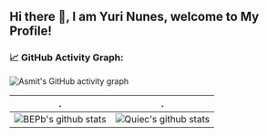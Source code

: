 ## Hi there 👋, I am Yuri Nunes, welcome to My Profile!


<!-- <p align="center">
    <a href="https://github.com/BEPb/BEPb"><img src="https://img.shields.io/badge/status-updating-brightgreen.svg"></a>
    <a href="https://github.com/python/cpython"><img src="https://img.shields.io/badge/Python-3.10-FF1493.svg"></a>
</p>

![Slide1](https://user-images.githubusercontent.com/99224273/161056942-3b3d309c-424f-4c1b-9fe3-8b0fe5a859f0.JPG)

## 🎖️My achievements:🎖️ -->


<!-- ![Slide3](https://user-images.githubusercontent.com/99224273/160948664-8ab2866a-e321-42f1-a15d-4e0e5e183c22.JPG) -->
<!--   GitHub stats graph -->
### 📈 GitHub Activity Graph:
![Asmit's GitHub activity graph](https://activity-graph.herokuapp.com/graph?username=molinamatheus&hide_border=true&theme=redical)

 . | .
--- | --- 
![BEPb's github stats](https://github-readme-stats.vercel.app/api?username=molinamatheus&show_icons=true&theme=radical&include_all_commits=true) | ![Quiec's github stats](https://github-readme-stats.vercel.app/api/top-langs/?username=BEPb&theme=radical&layout=compact)

<!-- <img src="https://github-readme-streak-stats.herokuapp.com/?user=molinamatheus"></img> -->


<!-- **📫 How to Reach me:**
<p align="left"> -->
<!-- <a href="https://twitter.com/MatsumotoMolina" target="blank"><img align="center" src="https://user-images.githubusercontent.com/99224273/160951881-ae1c0583-3baf-4b90-97a6-388d797bac0f.png" alt="molinamatheus" height="30" width="30" /></a>
<a href="https://www.linkedin.com/in/matheusmmjunior/" target="blank"><img align="center" src="https://user-images.githubusercontent.com/99224273/160951871-3b014580-b2d6-4798-be41-b84cbb72d00a.png" alt="molinamatheus" height="30" width="30" /></a>
<a href="https://mail.google.com/mail/u/0/#inbox?compose=CllgCJqTfgntrrbtdPJxMchpWGxGJBPwdgwWhPJXFTkVpjpHrjWQjwsNqffPBZTkLVccGSSRxhL" target="blank"><img align="center" src="https://user-images.githubusercontent.com/99224273/160951876-b1880d07-4fad-40bf-bd68-8e6ed54abb95.png" alt="Gmail" height="30" width="30" /></a>
<a href="https://api.whatsapp.com/send?phone=5518996693647" target="blank"><img align="center" src="https://user-images.githubusercontent.com/99224273/160951864-cfd54ea9-7035-41aa-9a73-28e20a310c30.png" alt="molinamatheus" height="30" width="30" /></a>
</p> -->
